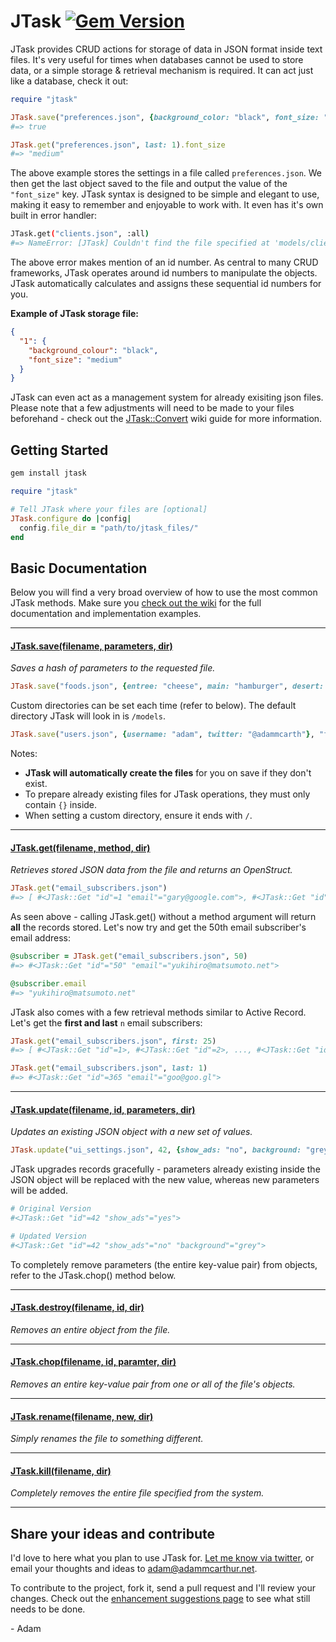 # JTask [![Gem Version](http://img.shields.io/gem/v/jtask.svg)](https://rubygems.org/gems/jtask)

JTask provides CRUD actions for storage of data in JSON format inside text files. It's very useful for times when databases cannot be used to store data, or a simple storage & retrieval mechanism is required. It can act just like a database, check it out:

``` ruby
require "jtask"

JTask.save("preferences.json", {background_color: "black", font_size: "medium"})
#=> true

JTask.get("preferences.json", last: 1).font_size
#=> "medium"
```

The above example stores the settings in a file called `preferences.json`. We then get the last object saved to the file and output the value of the `"font_size"` key. JTask syntax is designed to be simple and elegant to use, making it easy to remember and enjoyable to work with. It even has it's own built in error handler:

``` bash
JTask.get("clients.json", :all)
#=> NameError: [JTask] Couldn't find the file specified at 'models/clients.json'. Try running JTask.save("clients.json") to setup a blank file.
```

The above error makes mention of an id number. As central to many CRUD frameworks, JTask operates around id numbers to manipulate the objects. JTask automatically calculates and assigns these sequential id numbers for you.

**Example of JTask storage file:**

``` json
{
  "1": {
    "background_colour": "black",
    "font_size": "medium"
  }
}
```

JTask can even act as a management system for already exisiting json files. Please note that a few adjustments will need to be made to your files beforehand - check out the [JTask::Convert](https://github.com/adammcarthur/jtask/wiki/JTask::Convert "Configure existing json files for JTask") wiki guide for more information.

## Getting Started
``` bash
gem install jtask
```

``` ruby
require "jtask"

# Tell JTask where your files are [optional]
JTask.configure do |config|
  config.file_dir = "path/to/jtask_files/"
end
```

## Basic Documentation

Below you will find a very broad overview of how to use the most common JTask methods. Make sure you [check out the wiki](https://github.com/adammcarthur/jtask/wiki) for the full documentation and implementation examples.

---

#### [JTask.save(filename, parameters, dir)](https://github.com/adammcarthur/jtask/wiki/JTask.save() "View full guide")
*Saves a hash of parameters to the requested file.*

``` ruby
JTask.save("foods.json", {entree: "cheese", main: "hamburger", desert: "cake"})
```

Custom directories can be set each time (refer to below). The default directory JTask will look in is `/models`.

``` ruby
JTask.save("users.json", {username: "adam", twitter: "@adammcarth"}, "files/")
```

Notes:

 - **JTask will automatically create the files** for you on save if they don't exist.
 - To prepare already existing files for JTask operations, they must only contain `{}` inside.
 - When setting a custom directory, ensure it ends with `/`.

---

#### [JTask.get(filename, method, dir)](https://github.com/adammcarthur/jtask/wiki/JTask.get() "View full guide")
*Retrieves stored JSON data from the file and returns an OpenStruct.*

``` ruby
JTask.get("email_subscribers.json")
#=> [ #<JTask::Get "id"=1 "email"="gary@google.com">, #<JTask::Get "id"=2 "email"="blah"> ... ]
```

As seen above - calling JTask.get() without a method argument will return **all** the records stored. Let's now try and get the 50th email subscriber's email address:

``` ruby
@subscriber = JTask.get("email_subscribers.json", 50)
#=> #<JTask::Get "id"="50" "email"="yukihiro@matsumoto.net">

@subscriber.email
#=> "yukihiro@matsumoto.net"
```

JTask also comes with a few retrieval methods similar to Active Record. Let's get the **first and last** `n` email subscribers:

``` ruby
JTask.get("email_subscribers.json", first: 25)
#=> [ #<JTask::Get "id"=1>, #<JTask::Get "id"=2>, ..., #<JTask::Get "id"=25> ]

JTask.get("email_subscribers.json", last: 1)
#=> #<JTask::Get "id"=365 "email"="goo@goo.gl">
```

---

#### [JTask.update(filename, id, parameters, dir)](https://github.com/adammcarthur/jtask/wiki/JTask.update() "View full guide")
*Updates an existing JSON object with a new set of values.*

``` ruby
JTask.update("ui_settings.json", 42, {show_ads: "no", background: "grey"})
```

JTask upgrades records gracefully - parameters already existing inside the JSON object will be replaced with the new value, whereas new parameters will be added.

``` ruby
# Original Version
#<JTask::Get "id"=42 "show_ads"="yes">

# Updated Version
#<JTask::Get "id"=42 "show_ads"="no" "background"="grey">
```

To completely remove parameters (the entire key-value pair) from objects, refer to the JTask.chop() method below.

---

#### [JTask.destroy(filename, id, dir)](https://github.com/adammcarthur/jtask/wiki/JTask.destroy() "View full guide")
*Removes an entire object from the file.*

---

#### [JTask.chop(filename, id, paramter, dir)](https://github.com/adammcarthur/jtask/wiki/JTask.chop() "View full guide")
*Removes an entire key-value pair from one or all of the file's objects.*

---

#### [JTask.rename(filename, new, dir)](https://github.com/adammcarthur/jtask/wiki/JTask.rename() "View full guide")
*Simply renames the file to something different.*

---

#### [JTask.kill(filename, dir)](https://github.com/adammcarthur/jtask/wiki/JTask.kill() "View full guide")
*Completely removes the entire file specified from the system.*

---

## Share your ideas and contribute

I'd love to here what you plan to use JTask for. [Let me know via twitter](https://twitter.com/adammcarth), or email your thoughts and ideas to [adam@adammcarthur.net](mailto:adam@adammcarthur.net).

To contribute to the project, fork it, send a pull request and I'll review your changes. Check out the [enhancement suggestions page](https://github.com/adammcarthur/jtask/issues?labels=enhancement) to see what still needs to be done.

\- Adam
